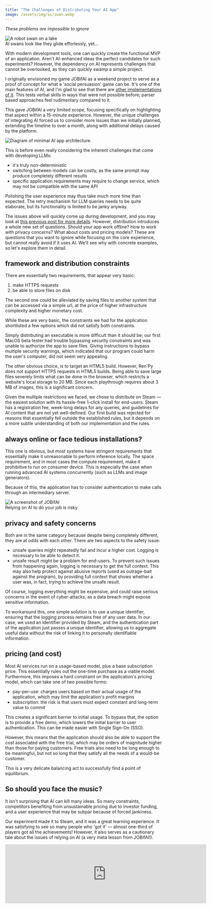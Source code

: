```yaml
---
title: "The Challenges of Distributing Your AI App"
image: /assets/img/ai/swan.webp
---
```


_These problems are impossible to ignore_

<img src="/assets/img/ai/swan.webp" alt="A robot swan on a lake" class="w30"/>
<div class="caption_left">AI swans look like they glide efforlessly, yet...</div>

With modern development tools, one can quickly create the functional MVP of an application.
Aren't AI-enhanced ideas the perfect candidates for such experiments?
However, the dependency on AI represents challenges that cannot be overlooked, as they can quickly swamp a simple project.

I originally envisioned my game JOBifAI as a weekend project to serve as a proof of concept for what a 'social persuasion' game can be.
It's one of the main features of AI, and I'm glad to see that there are [other implementations of it](https://news.ycombinator.com/item?id=42481249).
This tests verbal skills in ways that were not possible before; parser based approaches feel rudimentary compared to it.

This gave JOBifAI a very limited scope, focusing specifically on highlighting that aspect within a 15-minute experience.
However, the unique challenges of integrating AI forced us to consider more issues than we initially planned, extending the timeline to over a month, along with additional delays caused by the platform.

<img src="/assets/img/ai/app_diagram.webp" alt="Diagram of minimal AI app architecture." class="w80"/>                                       

This is before even really considering the inherent challenges that come with developing LLMs:
- it's truly non-deterministic
- switching between models can be costly, as the same prompt may produce completely different results
- specific application requirements may require to change service, which may not be compatible with the same API

Polishing the user experience may thus take much more time than expected. 
The retry mechanism for LLM queries needs to be quite elaborate, but its functionality is limited to be janky anyway.

The issues above will quickly come up during development, and you may look at [this previous post for more details](https://woolion.art/2024/09/21/JOB.html#llms-outputs-are-painfully-brittle). 
However, distribution introduces a whole new set of questions.
Should your app work offline? How to work with privacy concerns? What about costs and pricing models?
These are questions that you want to ignore while focusing on the core experience, but cannot really avoid if it uses AI.
We'll see why with concrete examples, so let's explore them in detail.

## framework and distribution constraints

There are essentially two requirements, that appear very basic:
1. make HTTPS requests
2. be able to store files on disk

The second one could be alleviated by saving files to another system that can be accessed via a simple url, at the price of higher infrastructure complexity and higher monetary cost.

While these are very basic, the constraints we had for the application shortlisted a few options which did not satisfy both constraints.

Simply distributing an executable is more difficult than it should be; our first MacOS beta tester had trouble bypassing security constraints and was unable to authorize the app to save files.
Giving instructions to bypass multiple security warnings, which indicated that our program could harm the user's computer, did not seem very appealing.

The other obvious choice, is to target an HTML5 build.
However, Ren'Py does not support HTTPS requests in HTML5 builds.
Being able to save large files severely limits what can be done in the browser, which restricts a website's local storage to 20 MB. Since each playthrough requires about 3 MB of images, this is a significant concern.

Given the multiple restrictions we faced, we chose to distribute on Steam — the easiest solution with its hassle-free 1-click install for end-users.
Steam has a registration fee, week-long delays for any queries, and guidelines for AI content that are not yet well-defined. Our first build was rejected for reasons that essentially fell outside the established rules, but it depends on a more subtle understanding of both our implementation and the rules.

## always online or face tedious installations?

This one is obvious, but most systems have stringent requirements that essentially make it unreasonable to perform inference locally.
The space requirement, and in most cases the compute requirement, make it prohibitive to run on consumer device. This is especially the case when running advanced AI systems concurrently (such as LLMs and image generators).

Because of this, the application has to consider authentication to make calls through an intermediary server.

<img src="/assets/img/jobifai/screenshot_explain.webp" alt="A screenshot of JOBifAI" class="w80"/>
<div class="caption_left">Relying on AI to do your job is risky.</div>

## privacy and safety concerns

Both are in the same category because despite being completely different, they are at odds with each other.
There are two aspects to the safety issue:
- unsafe queries might repeatedly fail and incur a higher cost. Logging is necessary to be able to detect it.
- unsafe result might be a problem for end-users. To prevent such issues from happening again, logging is necessary to get the full context. This may also help protect against abusive reports (used as outrage-bait against the program), by providing full context that shows whether a user was, in fact, trying to achieve the unsafe result.

Of course, logging everything might be expensive, and could raise serious concerns in the event of cyber-attacks, as a data breach might expose sensitive information.

To workaround this, one simple solution is to use a unique identifier, ensuring that the logging process remains free of any user data.
In our case, we used an identifier provided by Steam, and the authentication part of the application just passes a unique identifier, allowing us to aggregate useful data without the risk of linking it to personally identifiable information.

## pricing (and cost)

Most AI services run on a usage-based model, plus a base subscription price.
This essentially rules out the one-time purchase as a viable model.
Furthermore, this imposes a hard constraint on the application's pricing model, which can take one of two possible forms:
- pay-per-use: charges users based on their actual usage of the application, which may limit the application's profit margins
- subscription: the risk is that users must expect constant and long-term value to commit

This creates a significant barrier to initial usage.
To bypass that, the option is to provide a free demo, which lowers the initial barrier to user authentication. This can be made easier with Single Sign-On (SSO).

However, this means that the application should also be able to support the cost associated with the free trial, which may be orders of magnitude higher than those for paying customers.
Free trials also need to be long enough to be meaningful, but not so long that they satisfy all the needs of a would-be customer.

This is a very delicate balancing act to successfully find a point of equilibrium.

## So should you face the music?

It isn't surprising that AI can kill many ideas.
So many constraints, competitors benefiting from unsustainable pricing due to investor funding, and a user experience that may be subpar because of forced jankiness.

Our experiment made it to Steam, and it was a great learning experience. 
It was satisfying to see so many people who 'got it' — almost one-third of players got all the achievements! 
However, it also serves as a cautionary tale about the issues of relying on AI (a very meta lesson from JOBifAI!).

<iframe src="https://store.steampowered.com/widget/3248650/" frameborder="0" width="646" height="190"></iframe>
